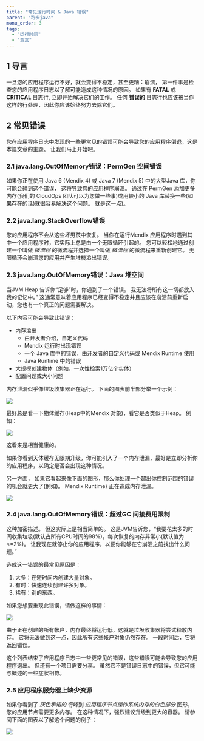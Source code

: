 ```yaml
---
title: "常见运行时间 & Java 错误"
parent: "跑步java"
menu_order: 3
tags:
  - "运行时间"
  - "贾瓦"
---
```


## 1 导言

一旦您的应用程序运行不好，就会变得不稳定，甚至更糟：崩溃， 第一件事是检查您的应用程序日志以了解可能造成这种情况的原因。 如果有 **FATAL** 或 **CRITICAL** 日志行, 立即开始解决它们的工作。 任何 **错误的** 日志行也应该被当作这样的行处理，因此你应该始终努力去除它们。

## 2 常见错误
您在应用程序日志中发现的一些更常见的错误可能会导致您的应用程序倒退，这是本篇文章的主题。 让我们马上开始吧。

### 2.1 java.lang.OutOfMemory错误：PermGen 空间错误

如果你正在使用 Java 6 (Mendix 4) 或 Java 7 (Mendix 5) 中的大型Java 库，你可能会碰到这个错误， 这将导致您的应用程序崩溃。 通过在 PermGen 添加更多内存(我们的 CloudOps 团队可以为您做一些事)或用较小的 Java 库替换一些(如果存在的话)就很容易解决这个问题。 就是这一点)。

### 2.2 java.lang.StackOverflow错误

您的应用程序不会从这些坏男孩中恢复。 当你在运行Mendix 应用程序时遇到其中一个应用程序时，它实际上总是由一个无限循环引起的。 您可以轻松地通过创建一个叫做 *微流程* 的微流程并选择一个叫做 *微流程* 的微流程来重新创建它。 无限循环会崩溃您的应用并产生堆栈溢出错误。

### 2.3 java.lang.OutOfMemory错误：Java 堆空间

当JVM Heap 告诉你“足够”时，你遇到了一个错误。 我无法将所有这一切都放入我的记忆中。” 这通常意味着应用程序已经变得不稳定并且应该在崩溃前重新启动，您也有一个真正的问题需要解决。

以下内容可能会导致此错误：

*   内存溢出
    *   由开发者介绍，自定义代码
    *   Mendix 运行时出现错误
    *   一个 Java 库中的错误，由开发者的自定义代码或 Mendix Runtime 使用
    *   Java Runtime 中的错误
*   大规模创建物体（例如，一次性检索1万亿个实体）
*   配置问题或大小问题

内存泄漏似乎像垃圾收集器正在运行。 下面的图表前半部分举一个示例：

![](attachments/mendix-runtime-java-errors/2.jpg)

最好总是看一下物体缓存(Heap中的Mendix 对象)，看它是否类似于Heap。 例如：

![](attachments/mendix-runtime-java-errors/3.jpg)

这看来是相当健康的。

如果你看到天体缓存无限期升级，你可能引入了一个内存泄漏，最好是立即分析你的应用程序，以确定是否会出现这种情况。

另一方面， 如果它看起来像下面的图形，那么你处理一个超出你控制范围的错误的机会就更大了(例如)。 Mendix Runtime) 正在造成内存泄漏。

![](attachments/mendix-runtime-java-errors/4.jpg)

### 2.4 java.lang.OutOfMemory错误：超过GC 间接费用限制

这种加密描述。 但这实际上是相当简单的。 这是JVM告诉您，“我要花太多的时间收集垃圾(默认占所有CPU时间的98%)，每次恢复的内存非常小(默认值为 <=2%)。 让我现在就停止你的应用程序，以便你能够在它崩溃之前找出什么问题。”

造成这一错误的最常见原因是：

1.  大多：在短时间内创建大量对象。
2.  有时：快速连续创建许多对象。
3.  稀有：别的东西。

如果您想要重现此错误，请做这样的事情：

![](attachments/mendix-runtime-java-errors/common-errors.png)

由于正在创建的所有帐户，内存最终将运行低，这就是垃圾收集器将尝试释放内存。 它将无法做到这一点，因此所有这些帐户对象仍然存在。 一段时间后，它将返回错误。

这个列表结束了应用程序日志中一些更常见的错误，这些错误可能会导致您的应用程序退出。 但还有一个项目需要分享。 虽然它不是错误日志中的错误，但它可能与概述的一些症状相符。

### 2.5 应用程序服务器上缺少资源

如果你看到了 *灰色承诺的* 行峰到 *应用程序节点操作系统内存的白色部分* 图形， 您的应用节点需要更多内存。 在这种情况下，强烈建议升级到更大的容器。 请参阅下面的图表以了解这个问题的例子：

![](attachments/mendix-runtime-java-errors/6.jpg)

